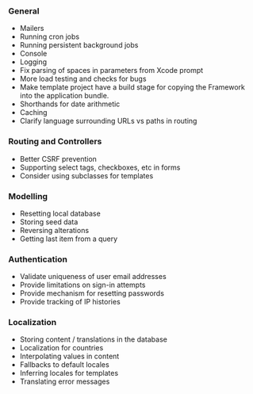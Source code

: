 ### General

* Mailers
* Running cron jobs
* Running persistent background jobs
* Console
* Logging
* Fix parsing of spaces in parameters from Xcode prompt
* More load testing and checks for bugs
* Make template project have a build stage for copying the Framework into the
  application bundle.
* Shorthands for date arithmetic
* Caching
* Clarify language surrounding URLs vs paths in routing

### Routing and Controllers

* Better CSRF prevention
* Supporting select tags, checkboxes, etc in forms
* Consider using subclasses for templates

### Modelling

* Resetting local database
* Storing seed data
* Reversing alterations
* Getting last item from a query

### Authentication

* Validate uniqueness of user email addresses
* Provide limitations on sign-in attempts
* Provide mechanism for resetting passwords
* Provide tracking of IP histories

### Localization

* Storing content / translations in the database
* Localization for countries
* Interpolating values in content
* Fallbacks to default locales
* Inferring locales for templates
* Translating error messages
